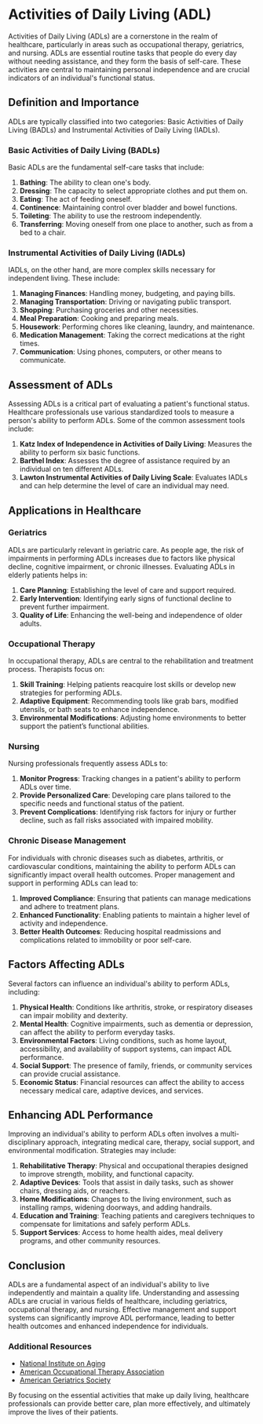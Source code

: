 # Activities of Daily Living (ADL)

Activities of Daily Living (ADLs) are a cornerstone in the realm of healthcare, particularly in areas such as occupational therapy, geriatrics, and nursing. ADLs are essential routine tasks that people do every day without needing assistance, and they form the basis of self-care. These activities are central to maintaining personal independence and are crucial indicators of an individual's functional status.

## Definition and Importance

ADLs are typically classified into two categories: Basic Activities of Daily Living (BADLs) and Instrumental Activities of Daily Living (IADLs). 

### Basic Activities of Daily Living (BADLs)

Basic ADLs are the fundamental self-care tasks that include:

1. **Bathing**: The ability to clean one's body.
2. **Dressing**: The capacity to select appropriate clothes and put them on.
3. **Eating**: The act of feeding oneself.
4. **Continence**: Maintaining control over bladder and bowel functions.
5. **Toileting**: The ability to use the restroom independently.
6. **Transferring**: Moving oneself from one place to another, such as from a bed to a chair.

### Instrumental Activities of Daily Living (IADLs)

IADLs, on the other hand, are more complex skills necessary for independent living. These include:

1. **Managing Finances**: Handling money, budgeting, and paying bills.
2. **Managing Transportation**: Driving or navigating public transport.
3. **Shopping**: Purchasing groceries and other necessities.
4. **Meal Preparation**: Cooking and preparing meals.
5. **Housework**: Performing chores like cleaning, laundry, and maintenance.
6. **Medication Management**: Taking the correct medications at the right times.
7. **Communication**: Using phones, computers, or other means to communicate.

## Assessment of ADLs

Assessing ADLs is a critical part of evaluating a patient's functional status. Healthcare professionals use various standardized tools to measure a person's ability to perform ADLs. Some of the common assessment tools include:

1. **Katz Index of Independence in Activities of Daily Living**: Measures the ability to perform six basic functions.
2. **Barthel Index**: Assesses the degree of assistance required by an individual on ten different ADLs.
3. **Lawton Instrumental Activities of Daily Living Scale**: Evaluates IADLs and can help determine the level of care an individual may need.

## Applications in Healthcare

### Geriatrics

ADLs are particularly relevant in geriatric care. As people age, the risk of impairments in performing ADLs increases due to factors like physical decline, cognitive impairment, or chronic illnesses. Evaluating ADLs in elderly patients helps in:

1. **Care Planning**: Establishing the level of care and support required. 
2. **Early Intervention**: Identifying early signs of functional decline to prevent further impairment.
3. **Quality of Life**: Enhancing the well-being and independence of older adults.

### Occupational Therapy

In occupational therapy, ADLs are central to the rehabilitation and treatment process. Therapists focus on:

1. **Skill Training**: Helping patients reacquire lost skills or develop new strategies for performing ADLs.
2. **Adaptive Equipment**: Recommending tools like grab bars, modified utensils, or bath seats to enhance independence.
3. **Environmental Modifications**: Adjusting home environments to better support the patient’s functional abilities.

### Nursing

Nursing professionals frequently assess ADLs to:

1. **Monitor Progress**: Tracking changes in a patient's ability to perform ADLs over time.
2. **Provide Personalized Care**: Developing care plans tailored to the specific needs and functional status of the patient.
3. **Prevent Complications**: Identifying risk factors for injury or further decline, such as fall risks associated with impaired mobility.

### Chronic Disease Management

For individuals with chronic diseases such as diabetes, arthritis, or cardiovascular conditions, maintaining the ability to perform ADLs can significantly impact overall health outcomes. Proper management and support in performing ADLs can lead to:

1. **Improved Compliance**: Ensuring that patients can manage medications and adhere to treatment plans.
2. **Enhanced Functionality**: Enabling patients to maintain a higher level of activity and independence.
3. **Better Health Outcomes**: Reducing hospital readmissions and complications related to immobility or poor self-care.

## Factors Affecting ADLs

Several factors can influence an individual's ability to perform ADLs, including:

1. **Physical Health**: Conditions like arthritis, stroke, or respiratory diseases can impair mobility and dexterity.
2. **Mental Health**: Cognitive impairments, such as dementia or depression, can affect the ability to perform everyday tasks.
3. **Environmental Factors**: Living conditions, such as home layout, accessibility, and availability of support systems, can impact ADL performance.
4. **Social Support**: The presence of family, friends, or community services can provide crucial assistance.
5. **Economic Status**: Financial resources can affect the ability to access necessary medical care, adaptive devices, and services.

## Enhancing ADL Performance

Improving an individual's ability to perform ADLs often involves a multi-disciplinary approach, integrating medical care, therapy, social support, and environmental modification. Strategies may include:

1. **Rehabilitative Therapy**: Physical and occupational therapies designed to improve strength, mobility, and functional capacity.
2. **Adaptive Devices**: Tools that assist in daily tasks, such as shower chairs, dressing aids, or reachers.
3. **Home Modifications**: Changes to the living environment, such as installing ramps, widening doorways, and adding handrails.
4. **Education and Training**: Teaching patients and caregivers techniques to compensate for limitations and safely perform ADLs.
5. **Support Services**: Access to home health aides, meal delivery programs, and other community resources.

## Conclusion

ADLs are a fundamental aspect of an individual's ability to live independently and maintain a quality life. Understanding and assessing ADLs are crucial in various fields of healthcare, including geriatrics, occupational therapy, and nursing. Effective management and support systems can significantly improve ADL performance, leading to better health outcomes and enhanced independence for individuals.

### Additional Resources

- [National Institute on Aging](https://www.nia.nih.gov/)
- [American Occupational Therapy Association](https://www.aota.org/)
- [American Geriatrics Society](https://www.americangeriatrics.org/)

By focusing on the essential activities that make up daily living, healthcare professionals can provide better care, plan more effectively, and ultimately improve the lives of their patients.